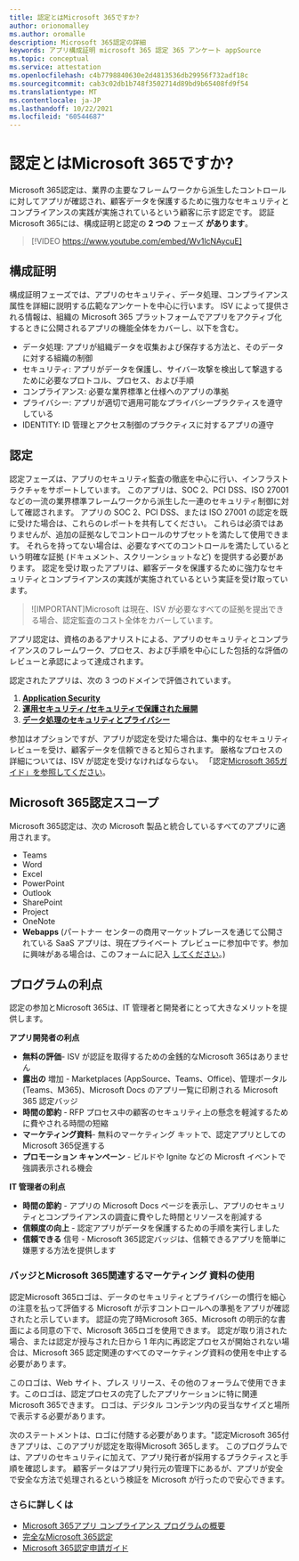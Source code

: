 ```yaml
---
title: 認定とはMicrosoft 365ですか?
author: orionomalley
ms.author: oromalle
description: Microsoft 365認定の詳細
keywords: アプリ構成証明 microsoft 365 認定 365 アンケート appSource
ms.topic: conceptual
ms.service: attestation
ms.openlocfilehash: c4b7798840630e2d4813536db29956f732adf18c
ms.sourcegitcommit: cab3c02db1b748f3502714d89bd9b65408fd9f54
ms.translationtype: MT
ms.contentlocale: ja-JP
ms.lasthandoff: 10/22/2021
ms.locfileid: "60544687"
---
```

# <a name="what-is-microsoft-365-certification"></a>認定とはMicrosoft 365ですか?

Microsoft 365認定は、業界の主要なフレームワークから派生したコントロールに対してアプリが確認され、顧客データを保護するために強力なセキュリティとコンプライアンスの実践が実施されているという顧客に示す認定です。 認証Microsoft 365には、構成証明と認定の **2 つの** フェーズ **があります**。

>[!VIDEO https://www.youtube.com/embed/Wv1lcNAycuE]


## <a name="attestation"></a>構成証明

構成証明フェーズでは、アプリのセキュリティ、データ処理、コンプライアンス属性を詳細に説明する広範なアンケートを中心に行います。 ISV によって提供される情報は、組織の Microsoft 365 プラットフォームでアプリをアクティブ化するときに公開されるアプリの機能全体をカバーし、以下を含む。

- データ処理: アプリが組織データを収集および保存する方法と、そのデータに対する組織の制御
- セキュリティ: アプリがデータを保護し、サイバー攻撃を検出して撃退するために必要なプロトコル、プロセス、および手順
- コンプライアンス: 必要な業界標準と仕様へのアプリの準拠
- プライバシー: アプリが適切で適用可能なプライバシープラクティスを遵守している
- IDENTITY: ID 管理とアクセス制御のプラクティスに対するアプリの遵守


## <a name="certification"></a>認定

認定フェーズは、アプリのセキュリティ監査の徹底を中心に行い、インフラストラクチャをサポートしています。 このアプリは、SOC 2、PCI DSS、ISO 27001 などの一流の業界標準フレームワークから派生した一連のセキュリティ制御に対して確認されます。 アプリの SOC 2、PCI DSS、または ISO 27001 の認定を既に受けた場合は、これらのレポートを共有してください。 これらは必須ではありませんが、追加の証拠なしでコントロールのサブセットを満たして使用できます。 それらを持ってない場合は、必要なすべてのコントロールを満たしているという明確な証拠 (ドキュメント、スクリーンショットなど) を提供する必要があります。 認定を受け取ったアプリは、顧客データを保護するために強力なセキュリティとコンプライアンスの実践が実施されているという実証を受け取っています。 

> ![IMPORTANT]Microsoft は現在、ISV が必要なすべての証拠を提出できる場合、認定監査のコスト全体をカバーしています。

アプリ認定は、資格のあるアナリストによる、アプリのセキュリティとコンプライアンスのフレームワーク、プロセス、および手順を中心にした包括的な評価のレビューと承認によって達成されます。 

認定されたアプリは、次の 3 つのドメインで評価されています。
1.  [**Application Security**]( https://docs.microsoft.com/en-us/microsoft-365-app-certification/docs/certification-submission-guide#application-security)
1.  [**運用セキュリティ /セキュリティで保護された展開**]( https://docs.microsoft.com/en-us/microsoft-365-app-certification/docs/certification-submission-guide#operational-security)
1.  [**データ処理のセキュリティとプライバシー**]( https://docs.microsoft.com/en-us/microsoft-365-app-certification/docs/certification-submission-guide#data-handling-security-and-privacy)

参加はオプションですが、アプリが認定を受けた場合は、集中的なセキュリティ レビューを受け、顧客データを信頼できると知らされます。 厳格なプロセスの詳細については、ISV が認定を受けなければならない。 「認定[Microsoft 365ガイド」を参照してください](https://docs.microsoft.com/microsoft-365-app-certification/docs/certification-submission-guide)。

## <a name="microsoft-365-certification-scope"></a>Microsoft 365認定スコープ

Microsoft 365認定は、次の Microsoft 製品と統合しているすべてのアプリに適用されます。
- Teams
- Word
- Excel
- PowerPoint
- Outlook
- SharePoint
- Project
- OneNote
- **Webapps** (パートナー センターの商用マーケットプレースを通じて公開されている SaaS アプリは、現在プライベート プレビューに参加中です。参加に興味がある場合は、このフォームに記入 [してください](https://customervoice.microsoft.com/Pages/ResponsePage.aspx?id=v4j5cvGGr0GRqy180BHbR4cf3qxCU_RNtqjCSalFdSFUNDMzTVJKR0wzTEJRSFJVSk9OQUlOV0RJSyQlQCN0PWcu)。)

## <a name="program-benefits"></a>プログラムの利点
認定の参加とMicrosoft 365は、IT 管理者と開発者にとって大きなメリットを提供します。

**アプリ開発者の利点**
-   **無料の評価**- ISV が認証を取得するための金銭的なMicrosoft 365はありません
-   **露出の** 増加 - Marketplaces (AppSource、Teams、Office)、管理ポータル (Teams、M365)、Microsoft Docs のアプリ一覧に印刷される Microsoft 365 認定バッジ
-   **時間の節約** - RFP プロセス中の顧客のセキュリティ上の懸念を軽減するために費やされる時間の短縮 
- **マーケティング資料**- 無料のマーケティング キットで、認定アプリとしてのMicrosoft 365促進する
- **プロモーション キャンペーン** - ビルドや Ignite などの Microsft イベントで強調表示される機会

**IT 管理者の利点**
- **時間の節約** - アプリの Microsoft Docs ページを表示し、アプリのセキュリティとコンプライアンスの調査に費やした時間とリソースを削減する 
-   **信頼度の向上** - 認定アプリがデータを保護するための手順を実行しました 
-   **信頼できる** 信号 - Microsoft 365認定バッジは、信頼できるアプリを簡単に嫌悪する方法を提供します


### <a name="using-the-microsoft-365-badge-and-associated-marketing-materials"></a>バッジとMicrosoft 365関連するマーケティング 資料の使用
認定Microsoft 365ロゴは、データのセキュリティとプライバシーの慣行を細心の注意を払って評価する Microsoft が示すコントロールへの準拠をアプリが確認されたと示しています。 認証の完了時Microsoft 365、Microsoft の明示的な書面による同意の下で、Microsoft 365ロゴを使用できます。 認定が取り消された場合、または認定が授与された日から 1 年内に再認定プロセスが開始されない場合は、Microsoft 365 認定関連のすべてのマーケティング資料の使用を中止する必要があります。 

このロゴは、Web サイト、プレス リリース、その他のフォーラムで使用できます。このロゴは、認定プロセスの完了したアプリケーションに特に関連Microsoft 365できます。 ロゴは、デジタル コンテンツ内の妥当なサイズと場所で表示する必要があります。 

次のステートメントは、ロゴに付随する必要があります。"認定Microsoft 365付きアプリは、このアプリが認定を取得Microsoft 365します。 このプログラムでは、アプリのセキュリティに加えて、アプリ発行者が採用するプラクティスと手順を確認します。 顧客データはアプリ発行元の管理下にあるが、アプリが安全で安全な方法で処理されるという検証を Microsoft が行ったので安心できます。


### <a name="learn-more"></a>さらに詳しくは
* [Microsoft 365アプリ コンプライアンス プログラムの概要](~/overview.md)  
* [完全なMicrosoft 365認定](~/docs/certification.md)  
* [Microsoft 365認定申請ガイド](~/docs/certification-submission-guide.md)

